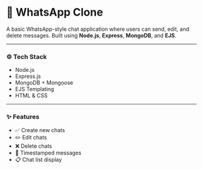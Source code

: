 # 💬 WhatsApp Clone

A basic WhatsApp-style chat application where users can send, edit, and delete messages. Built using **Node.js**, **Express**, **MongoDB**, and **EJS**.

---

### ⚙️ Tech Stack

- Node.js  
- Express.js  
- MongoDB + Mongoose  
- EJS Templating  
- HTML & CSS  

---

### ✨ Features

- ✅ Create new chats  
- ✏️ Edit chats  
- ❌ Delete chats  
- 📆 Timestamped messages  
- 📋 Chat list display  

